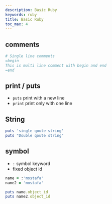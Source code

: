 ```yaml
---
description: Basic Ruby
keywords: ruby
title: Basic Ruby
toc_max: 4
---
```


## comments

```ruby
# Single line comments
=begin
This is multi line comment with begin and end
=end
```

## print / puts

* `puts` print with a new line
* `print` print only with one line

## String

```ruby
puts 'single qoute string'
puts "Double qoute string"
```

## symbol

* `:` symbol keyword
* fixed object id

```ruby
name = :'mostafa'
name2 = 'mostafa'

puts name.object_id
puts name2.object_id
```
